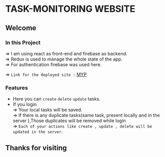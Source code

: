 # TASK-MONITORING WEBSITE

## Welcome

### In this Project

=> I am using react as front-end and firebase as backend.\
=> Redux is used to manage the whole state of the app.\
=> For authentication firebase was used here.

=> `Link for the deployed site :` [MYP](https://todo-app-althaf.netlify.app/)

### Features

- Here you can `create` `delete` `update` tasks.
- If you login\
  => Your local tasks will be saved.\
  => If there is any duplicate tasks(same task, present locally and in the server ),Those duplicates will be removed while login\
  => `Each of your actions like create , update , delete will be updated in the server`.

## Thanks for visiting
